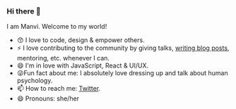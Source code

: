 ### Hi there 👋 

I am Manvi. Welcome to my world! 
<!--
**The-lady-developer/The-lady-developer** is a ✨ _special_ ✨ repository because its `README.md` (this file) appears on your GitHub profile. -->
- :kissing_smiling_eyes: I love to code, design & empower others.
- ⚡ I love contributing to the community by giving talks, [writing blog posts](https://medium.com/@manvisinghwal), mentoring, etc. whenever I can.
- :smile: I'm in love with JavaScript, React & UI/UX. 
- :stuck_out_tongue_winking_eye:Fun fact about me: I absolutely love dressing up and talk about human psychology.
- 📫 How to reach me: [Twitter](https://twitter.com/manvisinghwal).
- 😄 Pronouns: she/her

